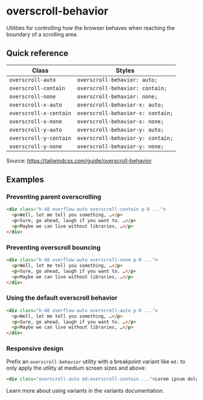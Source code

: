 # overscroll-behavior

Utilities for controlling how the browser behaves when reaching the boundary of a scrolling area.

## Quick reference

| Class                   | Styles                          |
|-------------------------|---------------------------------|
| `overscroll-auto`       | `overscroll-behavior: auto;`    |
| `overscroll-contain`    | `overscroll-behavior: contain;` |
| `overscroll-none`       | `overscroll-behavior: none;`    |
| `overscroll-x-auto`     | `overscroll-behavior-x: auto;`  |
| `overscroll-x-contain`  | `overscroll-behavior-x: contain;` |
| `overscroll-x-none`     | `overscroll-behavior-x: none;`  |
| `overscroll-y-auto`     | `overscroll-behavior-y: auto;`  |
| `overscroll-y-contain`  | `overscroll-behavior-y: contain;` |
| `overscroll-y-none`     | `overscroll-behavior-y: none;`  |

Source: https://tailwindcss.com/guide/overscroll-behavior

## Examples

### Preventing parent overscrolling

```html
<div class="h-48 overflow-auto overscroll-contain p-8 ...">
  <p>Well, let me tell you something, …</p>
  <p>Sure, go ahead, laugh if you want to. …</p>
  <p>Maybe we can live without libraries, …</p>
</div>
```

### Preventing overscroll bouncing

```html
<div class="h-48 overflow-auto overscroll-none p-8 ...">
  <p>Well, let me tell you something, …</p>
  <p>Sure, go ahead, laugh if you want to. …</p>
  <p>Maybe we can live without libraries, …</p>
</div>
```

### Using the default overscroll behavior

```html
<div class="h-48 overflow-auto overscroll-auto p-8 ...">
  <p>Well, let me tell you something, …</p>
  <p>Sure, go ahead, laugh if you want to. …</p>
  <p>Maybe we can live without libraries, …</p>
</div>
```

### Responsive design

Prefix an `overscroll-behavior` utility with a breakpoint variant like `md:` to only apply the utility at medium screen sizes and above:

```html
<div class="overscroll-auto md:overscroll-contain ...">Lorem ipsum dolor sit amet...</div>
```

Learn more about using variants in the variants documentation.
